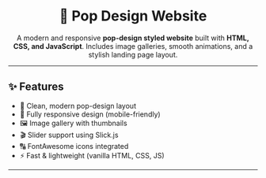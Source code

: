 <h1 align="center">🎨 Pop Design Website</h1>

<p align="center">
  A modern and responsive <b>pop-design styled website</b> built with 
  <b>HTML, CSS, and JavaScript</b>.  
  Includes image galleries, smooth animations, and a stylish landing page layout.  
</p>

---

## ✨ Features

- 🎨 Clean, modern pop-design layout  
- 📱 Fully responsive design (mobile-friendly)  
- 🖼️ Image gallery with thumbnails  
- 🎬 Slider support using Slick.js  
- 🔠 FontAwesome icons integrated  
- ⚡ Fast & lightweight (vanilla HTML, CSS, JS)  

---

<!-- ## 📸 Preview

<p align="center">
  <img src="pop_design/pop_design/pop_design/img/welcome-1.jpg" alt="Pop Design Preview" width="400">
</p> --.

---

## 🚀 Live Demo

https://starlit-treacle-826e93.netlify.app/
